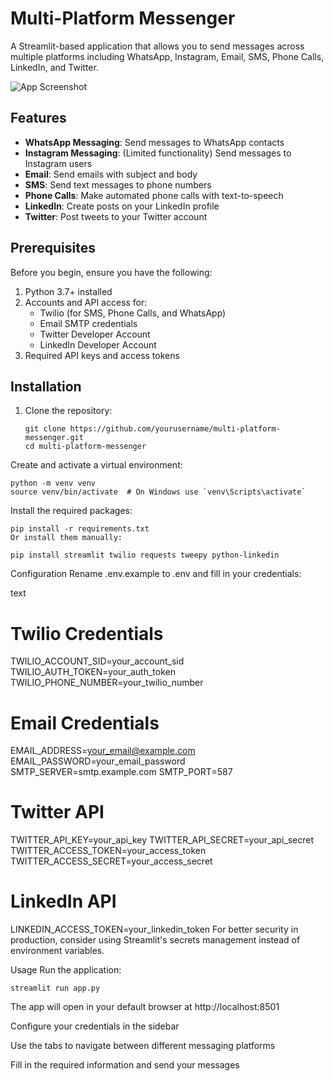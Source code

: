 # Multi-Platform Messenger

A Streamlit-based application that allows you to send messages across multiple platforms including WhatsApp, Instagram, Email, SMS, Phone Calls, LinkedIn, and Twitter.

![App Screenshot](screenshot.png)

## Features

- **WhatsApp Messaging**: Send messages to WhatsApp contacts
- **Instagram Messaging**: (Limited functionality) Send messages to Instagram users
- **Email**: Send emails with subject and body
- **SMS**: Send text messages to phone numbers
- **Phone Calls**: Make automated phone calls with text-to-speech
- **LinkedIn**: Create posts on your LinkedIn profile
- **Twitter**: Post tweets to your Twitter account

## Prerequisites

Before you begin, ensure you have the following:

1. Python 3.7+ installed
2. Accounts and API access for:
   - Twilio (for SMS, Phone Calls, and WhatsApp)
   - Email SMTP credentials
   - Twitter Developer Account
   - LinkedIn Developer Account
3. Required API keys and access tokens

## Installation

1. Clone the repository:

   ```
   git clone https://github.com/yourusername/multi-platform-messenger.git
   cd multi-platform-messenger
   ```
   
Create and activate a virtual environment:

```
python -m venv venv
source venv/bin/activate  # On Windows use `venv\Scripts\activate`
```

Install the required packages:

```
pip install -r requirements.txt
Or install them manually:
```

```
pip install streamlit twilio requests tweepy python-linkedin
```

Configuration
Rename .env.example to .env and fill in your credentials:

text
# Twilio Credentials
TWILIO_ACCOUNT_SID=your_account_sid
TWILIO_AUTH_TOKEN=your_auth_token
TWILIO_PHONE_NUMBER=your_twilio_number

# Email Credentials
EMAIL_ADDRESS=your_email@example.com
EMAIL_PASSWORD=your_email_password
SMTP_SERVER=smtp.example.com
SMTP_PORT=587

# Twitter API
TWITTER_API_KEY=your_api_key
TWITTER_API_SECRET=your_api_secret
TWITTER_ACCESS_TOKEN=your_access_token
TWITTER_ACCESS_SECRET=your_access_secret

# LinkedIn API
LINKEDIN_ACCESS_TOKEN=your_linkedin_token
For better security in production, consider using Streamlit's secrets management instead of environment variables.

Usage
Run the application:

```
streamlit run app.py
```

The app will open in your default browser at http://localhost:8501

Configure your credentials in the sidebar

Use the tabs to navigate between different messaging platforms

Fill in the required information and send your messages


